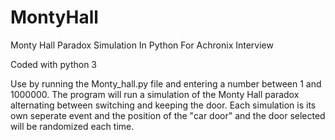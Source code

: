 # MontyHall
Monty Hall Paradox Simulation In Python For Achronix Interview

Coded with python 3

Use by running the Monty_hall.py file and entering a number between 1 and 1000000.
The program will run a simulation of the Monty Hall paradox alternating between switching and keeping the door.
Each simulation is its own seperate event and the position of the "car door" and the door selected will be randomized each time.
